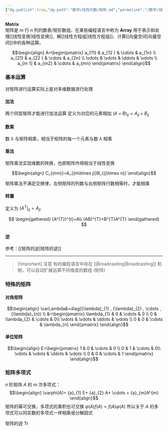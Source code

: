 ```yaml
---
{"dg-publish":true,"dg-path":"数学/线性代数/矩阵.md","permalink":"/数学/线性代数/矩阵/","dgPassFrontmatter":true,"noteIcon":"","created":"2024-05-21T15:20:28.559+08:00","updated":"2024-08-07T18:30:29.876+08:00"}
---
```


**Matrix**   
矩阵是 $m$ 行 $n$ 列的数表/矩形数组，在某些编程语言中称为 **Array** 
用于表示和处理[[线性变换\|线性变换]]、解[[线性方程组\|线性方程组]]、计算[[向量空间\|向量空间]]中的各种运算。


$$\begin{align}
A=\begin{pmatrix}
a_{11} & a_{12 } & \cdots & a_{1n} \\
a_{21} & a_{22 } & \cdots & a_{2n} \\
\vdots  &  \vdots  & \ddots  & \vdots \\
a_{m 1} & a_{m2} & \cdots  & a_{mn}
\end{pmatrix}
\end{align}$$

### 基本运算
对矩阵进行运算实际上是对多维数据进行处理
#### 加法
两个同型矩阵才能进行加法运算
定义为对应的元素相加
$(A+B)_{ij}=A_{ij}+B_{ij}$
#### 数乘
数 $\lambda$ 与矩阵相乘，相当于矩阵的每一个元素与数 $\lambda$ 相乘

#### 乘法
矩阵乘法实现维数的转换，也即矩阵作用相当于线性变换

$$\begin{align}
C_{(mn)}=A_{(m\times j)}B_{(j\times n)}
\end{align}$$

矩阵乘法不满足交换律，左侧矩阵的列数与右侧矩阵行数相等时，才能相乘

#### 转置
定义为 $(A^{T})_{ij}=A_{ji}$

$$
\begin{gathered}
(A^{T})^{t}=A\\
(AB)^{T}=B^{T}A^{T}
\end{gathered}
$$

#### 逆
参考：[[矩阵的逆\|矩阵的逆]]


***

>[!important] 注意
>有的编程语言中存在 [[Broadcasting\|Broadcasting]] 机制，可以自动扩展运算不同维度的数组 (矩阵)

### 特殊的矩阵

#### 对角矩阵
$$\begin{align}
\varLambda&=diag({\lambda}_{1} , {\lambda}_{2} , \cdots ,  {\lambda}_{n}) \\
&=\begin{pmatrix}
\lambda_{1} & 0 & \cdots & 0 \\
0 & \lambda_{2}  & \cdots  & 0\\
\vdots  &  \vdots  & \ddots  & \vdots \\
0 & 0 & \cdots & \lambda_{n}
\end{pmatrix}
\end{align}$$

#### 单位矩阵

$$\begin{align}
E=\begin{pmatrix}
1 & 0 & \cdots & 0 \\
0 & 1 & \cdots  & 0\\
\vdots  &  \vdots  & \ddots  & \vdots \\
0 & 0 & \cdots & 1
\end{pmatrix}
\end{align}$$

### 矩阵多项式
$n$ 阶矩阵 $A$ 的 $m$ 次多项式：
$$\begin{align}
\varphi(A)= {a}_{1} E+ {a}_{2} A+ \cdots +  {a}_{m}A^{m}
\end{align}$$
矩阵的幂可交换，多项式的乘积也可交换 $\varphi(A)f(A)=f(A)\varphi(A)$
所以关于 $A$ 的多项式可以同实数的多项式一样相乘或分解因式



矩阵的迹
$\mathrm{Tr}$